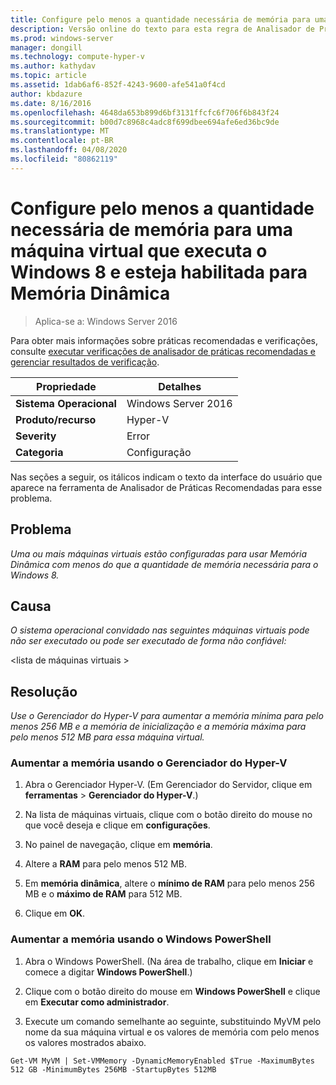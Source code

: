 ```yaml
---
title: Configure pelo menos a quantidade necessária de memória para uma máquina virtual que executa o Windows 8 e esteja habilitada para Memória Dinâmica
description: Versão online do texto para esta regra de Analisador de Práticas Recomendadas.
ms.prod: windows-server
manager: dongill
ms.technology: compute-hyper-v
ms.author: kathydav
ms.topic: article
ms.assetid: 1dab6af6-852f-4243-9600-afe541a0f4cd
author: kbdazure
ms.date: 8/16/2016
ms.openlocfilehash: 4648da653b899d6bf3131ffcfc6f706f6b843f24
ms.sourcegitcommit: b00d7c8968c4adc8f699dbee694afe6ed36bc9de
ms.translationtype: MT
ms.contentlocale: pt-BR
ms.lasthandoff: 04/08/2020
ms.locfileid: "80862119"
---
```

# <a name="configure-at-least-the-required-amount-of-memory-for-a-virtual-machine-running-windows-8-and-enabled-for-dynamic-memory"></a>Configure pelo menos a quantidade necessária de memória para uma máquina virtual que executa o Windows 8 e esteja habilitada para Memória Dinâmica

>Aplica-se a: Windows Server 2016

Para obter mais informações sobre práticas recomendadas e verificações, consulte [executar verificações de analisador de práticas recomendadas e gerenciar resultados de verificação](https://go.microsoft.com/fwlink/p/?LinkID=223177).  
  
|Propriedade|Detalhes|  
|-|-|  
|**Sistema Operacional**|Windows Server 2016|  
|**Produto/recurso**|Hyper-V|  
|**Severity**|Error|  
|**Categoria**|Configuração|  
  
Nas seções a seguir, os itálicos indicam o texto da interface do usuário que aparece na ferramenta de Analisador de Práticas Recomendadas para esse problema.  
  
## <a name="issue"></a>**Problema**  
*Uma ou mais máquinas virtuais estão configuradas para usar Memória Dinâmica com menos do que a quantidade de memória necessária para o Windows 8.*  
  
## <a name="impact"></a>**Causa**  
*O sistema operacional convidado nas seguintes máquinas virtuais pode não ser executado ou pode ser executado de forma não confiável:*  
  
\<lista de máquinas virtuais >  
  
## <a name="resolution"></a>**Resolução**  
*Use o Gerenciador do Hyper-V para aumentar a memória mínima para pelo menos 256 MB e a memória de inicialização e a memória máxima para pelo menos 512 MB para essa máquina virtual.*  
  
### <a name="increase-memory-using-hyper-v-manager"></a>Aumentar a memória usando o Gerenciador do Hyper-V  
  
1.  Abra o Gerenciador Hyper-V. (Em Gerenciador do Servidor, clique em **ferramentas** > **Gerenciador do Hyper-V**.)  
  
2.  Na lista de máquinas virtuais, clique com o botão direito do mouse no que você deseja e clique em **configurações**.  
  
3.  No painel de navegação, clique em **memória**.  
  
4.  Altere a **RAM** para pelo menos 512 MB.  
  
5.  Em **memória dinâmica**, altere o **mínimo de RAM** para pelo menos 256 MB e o **máximo de RAM** para 512 MB.  
  
6.  Clique em **OK**.  
  
### <a name="increase-memory-using-windows-powershell"></a>Aumentar a memória usando o Windows PowerShell  
  
1.  Abra o Windows PowerShell. (Na área de trabalho, clique em **Iniciar** e comece a digitar **Windows PowerShell**.)  
  
2.  Clique com o botão direito do mouse em **Windows PowerShell** e clique em **Executar como administrador**.  
  
3.  Execute um comando semelhante ao seguinte, substituindo MyVM pelo nome da sua máquina virtual e os valores de memória com pelo menos os valores mostrados abaixo.  
  
```  
Get-VM MyVM | Set-VMMemory -DynamicMemoryEnabled $True -MaximumBytes 512 GB -MinimumBytes 256MB -StartupBytes 512MB  
```  
  


